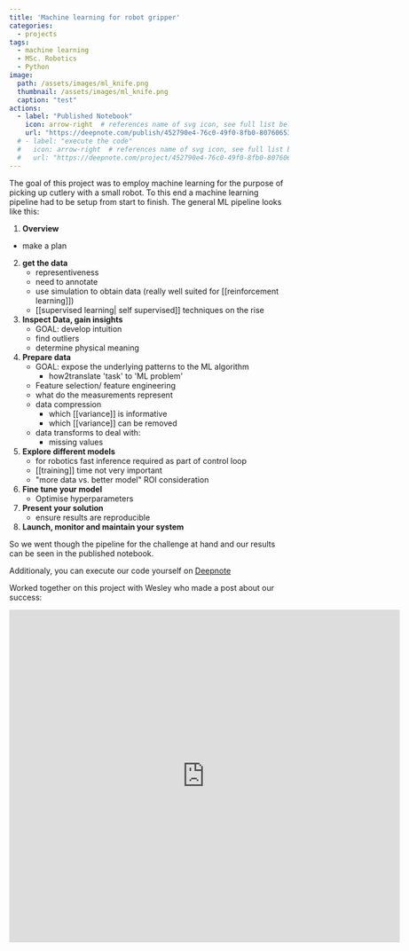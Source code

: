 ```yaml
---
title: 'Machine learning for robot gripper'
categories:
  - projects
tags:
  - machine learning
  - MSc. Robotics
  - Python
image: 
  path: /assets/images/ml_knife.png
  thumbnail: /assets/images/ml_knife.png
  caption: "test"
actions:
  - label: "Published Notebook"
    icon: arrow-right  # references name of svg icon, see full list below
    url: "https://deepnote.com/publish/452790e4-76c0-49f0-8fb0-80760653c8f0"
  # - label: "execute the code"
  #   icon: arrow-right  # references name of svg icon, see full list below
  #   url: "https://deepnote.com/project/452790e4-76c0-49f0-8fb0-80760653c8f0"
---
```


The goal of this project was to employ machine learning for the purpose of picking up cutlery with a small robot.
To this end a machine learning pipeline had to be setup from start to finish.
The general ML pipeline looks like this:

1. **Overview**
  - make a plan
2. **get the data**
	- representiveness
	- need to annotate
	- use simulation to obtain data (really well suited for [[reinforcement learning]])
	- [[supervised learning| self supervised]] techniques on the rise
3. **Inspect Data, gain insights**
	- GOAL: develop intuition
	- find outliers
	- determine physical meaning
4. **Prepare data**
	- GOAL: expose the underlying patterns to the ML algorithm
		- how2translate 'task' to 'ML problem'
	- Feature selection/ feature engineering
	- what do the measurements represent
	- data compression
		- which [[variance]] is informative
		- which [[variance]] can be removed
	- data transforms to deal with:
		- missing values
5. **Explore different models**
	- for robotics fast inference required as part of control loop
	- [[training]] time not very important
	- "more data vs. better model" ROI consideration
6. **Fine tune your model**
	- Optimise hyperparameters
7. **Present your solution**
	-  ensure results are reproducible
8. **Launch, monitor and maintain your system**

So we went though the pipeline for the challenge at hand and our results can be seen in the published notebook.


Additionaly, you can execute our code yourself on [Deepnote](https://deepnote.com/project/452790e4-76c0-49f0-8fb0-80760653c8f0)

Worked together on this project with Wesley who made a post about our success:

<iframe src="https://www.linkedin.com/embed/feed/update/urn:li:share:6737753292039872512" height="600" width="704" frameborder="0" allowfullscreen="" title="Embedded post"></iframe>